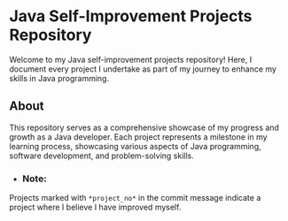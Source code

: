 # Java Self-Improvement Projects Repository

Welcome to my Java self-improvement projects repository! Here, I document every project I undertake as part of my journey to enhance my skills in Java programming.

## About
This repository serves as a comprehensive showcase of my progress and growth as a Java developer. Each project represents a milestone in my learning process, showcasing various aspects of Java programming, software development, and problem-solving skills.

- ### Note:
 Projects marked with `*project_no*` in the commit message indicate a project where I believe I have improved myself.
